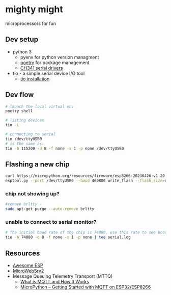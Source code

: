 # mighty might

microprocessors for fun

## Dev setup

- python 3
    - pyenv for python version managment
    - [poetry](https://python-poetry.org/docs/) for package management
    - [CH341 serial drivers](https://github.com/juliagoda/CH341SER#tutorial-on-ubuntu)
- tio - a simple serial device I/O tool
    - [tio installation](https://github.com/tio/tio#4-installation)

## Dev flow

```sh
# launch the local virtual env
poetry shell
```

```sh
# listing devices
tio -L

# connecting to serial
tio /dev/ttyUSB0
# is the same as:
tio -b 115200 -d 8 -f none -s 1 -p none /dev/ttyUSB0
```

## Flashing a new chip

```sh
curl https://micropython.org/resources/firmware/esp8266-20230426-v1.20.0.bin --output esp8266.bin
esptool.py --port /dev/ttyUSB0 --baud 460800 write_flash --flash_size=detect -fm dout 0 esp8266.bin
```

### chip not showing up?

```sh
#remove brltty - 
sudo apt-get purge --auto-remove brltty
```

### unable to connect to serial monitor?

```sh
# The initial baud rate of the chip is 74880, use this rate to see boot messages
tio -b 74880 -d 8 -f none -s 1 -p none | tee serial.log
```

## Resources

- [Awesome ESP](https://github.com/agucova/awesome-esp)
- [MicroWebSrv2](https://github.com/jczic/MicroWebSrv2)
- Message Queuing Telemetry Transport (MTTQ)
    - [What is MQTT and How It Works](https://randomnerdtutorials.com/what-is-mqtt-and-how-it-works/)
    - [MicroPython – Getting Started with MQTT on ESP32/ESP8266](https://randomnerdtutorials.com/micropython-mqtt-esp32-esp8266/)
